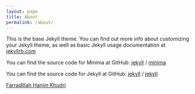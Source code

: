 ```yaml
---
layout: page
title: About
permalink: /about/
---
```




This is the base Jekyll theme. You can find out more info about customizing your Jekyll theme, as well as basic Jekyll usage documentation at [jekyllrb.com](https://jekyllrb.com/)

You can find the source code for Minima at GitHub:
[jekyll][jekyll-organization] /
[minima](https://github.com/jekyll/minima)

You can find the source code for Jekyll at GitHub:
[jekyll][jekyll-organization] /
[jekyll](https://github.com/jekyll/jekyll)


[jekyll-organization]: https://github.com/jekyll

<div class="LI-profile-badge"  data-version="v1" data-size="medium" data-locale="en_US" data-type="horizontal" data-theme="dark" data-vanity="farradillah-hanim-khudri-b4334121"><a class="LI-simple-link" href='https://my.linkedin.com/in/farradillah-hanim-khudri-b4334121?trk=profile-badge'>Farradillah Hanim Khudri</a></div>
